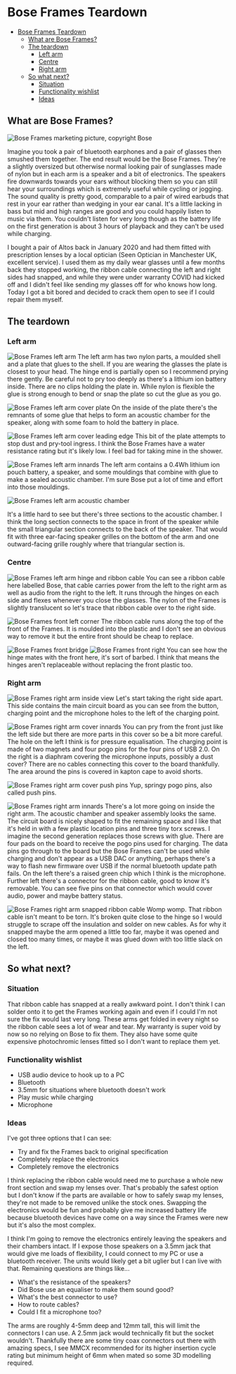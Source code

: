 # Bose Frames Teardown

- [Bose Frames Teardown](#bose-frames-teardown)
  - [What are Bose Frames?](#what-are-bose-frames)
  - [The teardown](#the-teardown)
    - [Left arm](#left-arm)
    - [Centre](#centre)
    - [Right arm](#right-arm)
  - [So what next?](#so-what-next)
    - [Situation](#situation)
    - [Functionality wishlist](#functionality-wishlist)
    - [Ideas](#ideas)

## What are Bose Frames?
![Bose Frames marketing picture, copyright Bose](images/marketing/bose-frames.png)

Imagine you took a pair of bluetooth earphones and a pair of glasses then smushed them together. The end result would be the Bose Frames. They're a slightly oversized but otherwise normal looking pair of sunglasses made of nylon but in each arm is a speaker and a bit of electronics. The speakers fire downwards towards your ears without blocking them so you can still hear your surroundings which is extremely useful while cycling or jogging. The sound quality is pretty good, comparable to a pair of wired earbuds that rest in your ear rather than wedging in your ear canal. It's a little lacking in bass but mid and high ranges are good and you could happily listen to music via them. You couldn't listen for very long though as the battery life on the first generation is about 3 hours of playback and they can't be used while charging. 

I bought a pair of Altos back in January 2020 and had them fitted with prescription lenses by a local optician (Seen Optician in Manchester UK, excellent service). I used them as my daily wear glasses until a few months back they stopped working, the ribbon cable connecting the left and right sides had snapped, and while they were under warranty COVID had kicked off and I didn't feel like sending my glasses off for who knows how long. Today I got a bit bored and decided to crack them open to see if I could repair them myself.

## The teardown

### Left arm
![Bose Frames left arm](images/teardown/left-arm.jpg)
The left arm has two nylon parts, a moulded shell and a plate that glues to the shell. If you are wearing the glasses the plate is closest to your head. The hinge end is partially open so I recommend prying there gently. Be careful not to pry too deeply as there's a lithium ion battery inside. There are no clips holding the plate in. While nylon is flexible the glue is strong enough to bend or snap the plate so cut the glue as you go.

![Bose Frames left arm cover plate](images/teardown/left-arm-cover.jpg)
On the inside of the plate there's the remnants of some glue that helps to form an acoustic chamber for the speaker, along with some foam to hold the battery in place.

![Bose Frames left arm cover leading edge](images/teardown/left-arm-cover-leading-edge.jpg)
This bit of the plate attempts to stop dust and pry-tool ingress. I think the Bose Frames have a water resistance rating but it's likely low. I feel bad for taking mine in the shower.

![Bose Frames left arm innards](images/teardown/left-arm-innards.jpg)
The left arm contains a 0.4Wh lithium ion pouch battery, a speaker, and some mouldings that combine with glue to make a sealed acoustic chamber. I'm sure Bose put a lot of time and effort into those mouldings.

![Bose Frames left arm acoustic chamber](images/teardown/left-arm-acoustic-chambers.jpg)

It's a little hard to see but there's three sections to the acoustic chamber. I think the long section connects to the space in front of the speaker while the small triangular section connects to the back of the speaker. That would fit with three ear-facing speaker grilles on the bottom of the arm and one outward-facing grille roughly where that triangular section is.

### Centre
![Bose Frames left arm hinge and ribbon cable](images/teardown/left-arm-hinge-and-ribbon-cable.jpg)
You can see a ribbon cable here labelled Bose, that cable carries power from the left to the right arm as well as audio from the right to the left. It runs through the hinges on each side and flexes whenever you close the glasses. The nylon of the Frames is slightly translucent so let's trace that ribbon cable over to the right side.

![Bose Frames front left corner](images/teardown/front-left-ribbon-cable.jpg)
The ribbon cable runs along the top of the front of the Frames. It is moulded into the plastic and I don't see an obvious way to remove it but the entire front should be cheap to replace.

![Bose Frames front bridge](images/teardown/front-bridge-ribbon-cable.jpg)
![Bose Frames front right](images/teardown/front-right-ribbon-cable.jpg)
You can see how the hinge mates with the front here, it's sort of barbed. I think that means the hinges aren't replaceable without replacing the front plastic too.

### Right arm
![Bose Frames right arm inside view](images/teardown/right-arm-inside.jpg)
Let's start taking the right side apart. This side contains the main circuit board as you can see from the button, charging point and the microphone holes to the left of the charging point.

![Bose Frames right arm cover innards](images/teardown/right-arm-cover-innards.jpg)
You can pry from the front just like the left side but there are more parts in this cover so be a bit more careful. The hole on the left I think is for pressure equalisation. The charging point is made of two magnets and four pogo pins for the four pins of USB 2.0. On the right is a diaphram covering the microphone inputs, possibly a dust cover? There are no cables connecting this cover to the board thankfully. The area around the pins is covered in kapton cape to avoid shorts.

![Bose Frames right arm cover push pins](images/teardown/right-arm-cover-push-pins.jpg)
Yup, springy pogo pins, also called push pins.

![Bose Frames right arm innards](images/teardown/right-arm-innards.jpg)
There's a lot more going on inside the right arm. The acoustic chamber and speaker assembly looks the same. The circuit board is nicely shaped to fit the remaining space and I like that it's held in with a few plastic location pins and three tiny torx screws. I imagine the second generation replaces those screws with glue. There are four pads on the board to receive the pogo pins used for charging. The data pins go through to the board but the Bose Frames can't be used while charging and don't appear as a USB DAC or anything, perhaps there's a way to flash new firmware over USB if the normal bluetooth update path fails. On the left there's a raised green chip which I think is the microphone. Further left there's a connector for the ribbon cable, good to know it's removable. You can see five pins on that connector which would cover audio, power and maybe battery status. 

![Bose Frames right arm snapped ribbon cable](images/teardown/right-arm-snapped-ribbon-cable.jpg)
Womp womp. That ribbon cable isn't meant to be torn. It's broken quite close to the hinge so I would struggle to scrape off the insulation and solder on new cables. As for why it snapped maybe the arm opened a little too far, maybe it was opened and closed too many times, or maybe it was glued down with too little slack on the left. 

## So what next?
### Situation
That ribbon cable has snapped at a really awkward point. I don't think I can solder onto it to get the Frames working again and even if I could I'm not sure the fix would last very long. These arms get folded in every night so the ribbon cable sees a lot of wear and tear. My warranty is super void by now so no relying on Bose to fix them. They also have some quite expensive photochromic lenses fitted so I don't want to replace them yet. 

### Functionality wishlist
- USB audio device to hook up to a PC
- Bluetooth
- 3.5mm for situations where bluetooth doesn't work
- Play music while charging
- Microphone

### Ideas

I've got three options that I can see:
- Try and fix the Frames back to original specification
- Completely replace the electronics
- Completely remove the electronics

I think replacing the ribbon cable would need me to purchase a whole new front section and swap my lenses over. That's probably the safest option but I don't know if the parts are available or how to safely swap my lenses, they're not made to be removed unlike the stock ones. Swapping the electronics would be fun and probably give me increased battery life because bluetooth devices have come on a way since the Frames were new but it's also the most complex. 

I think I'm going to remove the electronics entirely leaving the speakers and their chambers intact. If I expose those speakers on a 3.5mm jack that would give me loads of flexibility, I could connect to my PC or use a bluetooth receiver. The units would likely get a bit uglier but I can live with that. Remaining questions are things like... 
- What's the resistance of the speakers?
- Did Bose use an equaliser to make them sound good?
- What's the best connector to use?
- How to route cables?
- Could I fit a microphone too?

The arms are roughly 4-5mm deep and 12mm tall, this will limit the connectors I can use. A 2.5mm jack would technically fit but the socket wouldn't. Thankfully there are some tiny coax connectors out there with amazing specs, I see MMCX recommended for its higher insertion cycle rating but minimum height of 6mm when mated so some 3D modelling required. 

